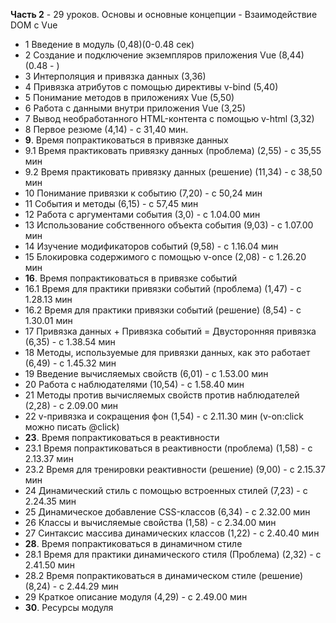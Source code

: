 **Часть 2** - 29 уроков. Основы и основные концепции - Взаимодействие DOM с Vue

- 1 Введение в модуль (0,48)(0-0.48 сек)
- 2 Создание и подключение экземпляров приложения Vue (8,44)(0.48 - )
- 3 Интерполяция и привязка данных (3,36)
- 4 Привязка атрибутов с помощью директивы v-bind (5,40)
- 5 Понимание методов в приложениях Vue (5,50)
- 6 Работа с данными внутри приложения Vue (3,25)
- 7 Вывод необработанного HTML-контента с помощью v-html (3,32)
- 8 Первое резюме (4,14) - с 31,40 мин.
- **9**. Время попрактиковаться в привязке данных 
- 9.1 Время практиковать привязку данных (проблема) (2,55) - с 35,55 мин
- 9.2 Время практиковать привязку данных (решение) (11,34) - с 38,50 мин
- 10 Понимание привязки к событию (7,20) - с 50,24 мин
- 11 События и методы (6,15) - с 57,45 мин
- 12 Работа с аргументами события (3,0) - с 1.04.00 мин
- 13 Использование собственного объекта события (9,03) - с 1.07.00 мин
- 14 Изучение модификаторов событий (9,58) - с 1.16.04 мин
- 15 Блокировка содержимого с помощью v-once (2,08) - с 1.26.20 мин
- **16**. Время попрактиковаться в привязке событий
- 16.1 Время для практики привязки событий (проблема) (1,47) - с 1.28.13 мин
- 16.2 Время для практики привязки событий (решение) (8,54) - с 1.30.01 мин
- 17 Привязка данных + Привязка событий = Двусторонняя привязка (6,35) - с 1.38.54 мин
- 18 Методы, используемые для привязки данных, как это работает (6,49) - с 1.45.32 мин
- 19 Введение вычисляемых свойств (6,01) - с 1.53.00 мин
- 20 Работа с наблюдателями (10,54) - с 1.58.40 мин
- 21 Методы против вычисляемых свойств против наблюдателей (2,28) - с 2.09.00 мин
- 22 v-привязка и сокращения фон (1,54) - с 2.11.30 мин  (v-on:click можно писать @click)
- **23**. Время попрактиковаться в реактивности
- 23.1 Время попрактиковаться в реактивности (проблема) (1,58) - с 2.13.37 мин
- 23.2 Время для тренировки реактивности (решение) (9,00) - с 2.15.37 мин
- 24 Динамический стиль с помощью встроенных стилей (7,23) - с 2.24.35 мин
- 25 Динамическое добавление CSS-классов (6,34) - с 2.32.00 мин
- 26 Классы и вычисляемые свойства (1,58) - с 2.34.00 мин
- 27 Синтаксис массива динамических классов (1,22) - с 2.40.40 мин
- **28**. Время попрактиковаться в динамичном стиле
- 28.1 Время для практики динамического стиля (Проблема) (2,32) - с 2.41.50 мин
- 28.2 Время попрактиковаться в динамическом стиле (решение) (8,24) - с 2.44.29 мин
- 29 Краткое описание модуля (4,29) - с 2.49.00  мин
- **30**. Ресурсы модуля